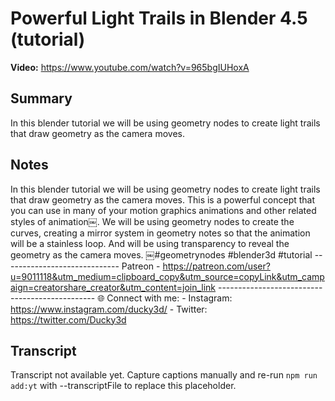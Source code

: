 # Powerful Light Trails in Blender 4.5 (tutorial)

**Video:** https://www.youtube.com/watch?v=965bgIUHoxA

## Summary
In this blender tutorial we will be using geometry nodes to create light trails that draw geometry as the camera moves.

## Notes
In this blender tutorial we will be using geometry nodes to create light trails that draw geometry as the camera moves. This is a powerful concept that you can use in many of your motion graphics animations and other related styles of animation￼. We will be using geometry nodes to create the curves, creating a mirror system in geometry notes so that the animation will be a stainless loop. And will be using transparency to reveal the geometry as the camera moves. ￼#geometrynodes #blender3d #tutorial ----------------------------- Patreon - https://patreon.com/user?u=9011118&utm_medium=clipboard_copy&utm_source=copyLink&utm_campaign=creatorshare_creator&utm_content=join_link ----------------------------------------------- 🌐 Connect with me: - Instagram: https://www.instagram.com/ducky3d/ - Twitter: https://twitter.com/Ducky3d

## Transcript
Transcript not available yet. Capture captions manually and re-run `npm run add:yt` with --transcriptFile to replace this placeholder.
